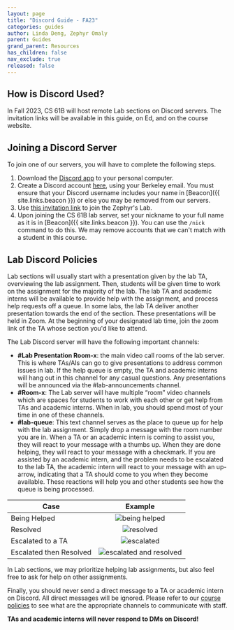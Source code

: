 ```yaml
---
layout: page
title: "Discord Guide - FA23"
categories: guides
author: Linda Deng, Zephyr Omaly
parent: Guides
grand_parent: Resources
has_children: false
nav_exclude: true
released: false
---
```


## How is Discord Used?

In Fall 2023, CS 61B will host remote Lab sections
on Discord servers. The invitation links
will be available in this guide, on Ed, and on the course website.

## Joining a Discord Server

To join one of our servers, you will have to complete the following steps.

1. Download the [Discord app](https://discord.com/download) to your personal computer.
2. Create a Discord account [here](https://discord.com/register), using your Berkeley email.
   You must ensure that your Discord username includes your name in [Beacon]({{ site.links.beacon }})
   or else you may be removed from our servers.
3. Use [this invitation link](https://discord.gg/HGf3a7P4Dx) to join the Zephyr's Lab.
4. Upon joining the CS 61B lab server, set your nickname to your full name
   as it is in [Beacon]({{ site.links.beacon }}). You can use the `/nick` command
   to do this. We may remove accounts that we can't match with a student in this course.

## Lab Discord Policies

Lab sections will usually start with a presentation given by the lab TA, overviewing the lab assignment.
Then, students will be given time to work on the assignment for the majority of the lab.
The lab TA and academic interns will be available to provide help with the assignment,
and process help requests off a queue. In some labs, the lab TA deliver another presentation
towards the end of the section. These presentations will be held in Zoom. At the beginning of
your designated lab time, join the zoom link of the TA whose section you'd like to attend.

The Lab Discord server will have the following important channels:

- **#Lab Presentation Room-x**: the main video call rooms of the lab server.
  This is where TAs/AIs can go to give presentations to address common issues in lab.
  If the help queue is empty, the TA and academic interns will hang out in this channel
  for any casual questions. Any presentations will be announced via the #lab-announcements channel.
- **#Room-x**: The Lab server will have multiple “room” video channels which are spaces for students
  to work with each other or get help from TAs and academic interns. When in lab, you should spend most
  of your time in one of these channels.
- **#lab-queue**: This text channel serves as the place to queue up for help with the lab assignment.
  Simply drop a message with the room number you are in. When a TA or an academic intern is coming to assist you,
  they will react to your message with a thumbs up. When they are done helping, they will react to your message
  with a checkmark. If you are assisted by an academic intern, and the problem needs to be escalated to
  the lab TA, the academic intern will react to your message with an up-arrow, indicating that a TA
  should come to you when they become available. These reactions will help you and other students
  see how the queue is being processed.

| Case                    |                                     Example                                     |
| ----------------------- | :-----------------------------------------------------------------------------: |
| Being Helped            |          ![being helped](../../../assets/img/discord/being_helped.png)          |
| Resolved                |               ![resolved](../../../assets/img/discord/helped.png)               |
| Escalated to a TA       |             ![escalated](../../../assets/img/discord/escalated.png)             |
| Escalated then Resolved | ![escalated and resolved](../../../assets/img/discord/escalated_and_helped.png) |

In Lab sections, we may prioritize helping lab assignments, but also feel free to ask for help on other assignments.

Finally, you should never send a direct message to a TA or academic intern on Discord.
All direct messages will be ignored. Please refer to our [course policies](https://sp23.datastructur.es/about.html)
to see what are the appropriate channels to communicate with staff.

**TAs and academic interns will never respond to DMs on Discord!**
